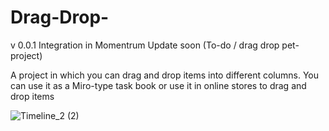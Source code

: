 # Drag-Drop-
v 0.0.1
Integration in Momentrum
Update soon
(To-do / drag drop pet-project)

A project in which you can drag and drop items into different columns. You can use it as a Miro-type task book or use it in online stores to drag and drop items

![Timeline_2 (2)](https://user-images.githubusercontent.com/110101692/198365341-2bb50e3d-c72e-4c7f-b150-0c15789d0463.gif)
